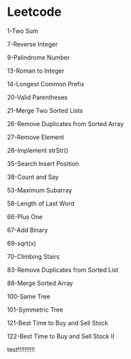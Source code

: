 # Leetcode
1-Two Sum

7-Reverse Integer

9-Palindrome Number

13-Roman to Integer    

14-Longest Common Prefix  

20-Valid Parentheses 

21-Merge Two Sorted Lists 

26-Remove Duplicates from Sorted Array 

27-Remove Element   

28-Implement strStr()  

35-Search Insert Position  

38-Count and Say  

53-Maximum Subarray  

58-Length of Last Word

66-Plus One

67-Add Binary

69-sqrt(x)

70-Climbing Stairs

83-Remove Duplicates from Sorted List

88-Merge Sorted Array

100-Same Tree

101-Symmetric Tree

121-Best Time to Buy and Sell Stock

122-Best Time to Buy and Sell Stock II

test!!!!!!!!!!
